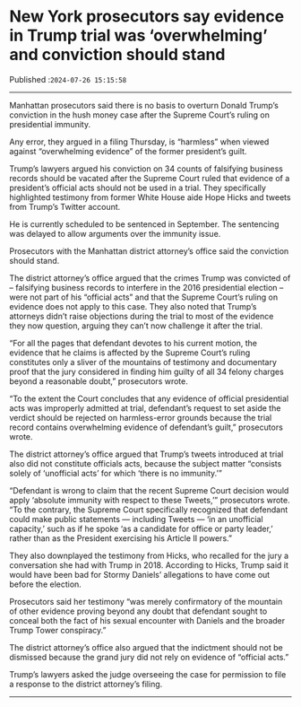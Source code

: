 # New York prosecutors say evidence in Trump trial was ‘overwhelming’ and conviction should stand

Published :`2024-07-26 15:15:58`

---

Manhattan prosecutors said there is no basis to overturn Donald Trump’s conviction in the hush money case after the Supreme Court’s ruling on presidential immunity.

Any error, they argued in a filing Thursday, is “harmless” when viewed against “overwhelming evidence” of the former president’s guilt.

Trump’s lawyers argued his conviction on 34 counts of falsifying business records should be vacated after the Supreme Court ruled that evidence of a president’s official acts should not be used in a trial. They specifically highlighted testimony from former White House aide Hope Hicks and tweets from Trump’s Twitter account.

He is currently scheduled to be sentenced in September. The sentencing was delayed to allow arguments over the immunity issue.

Prosecutors with the Manhattan district attorney’s office said the conviction should stand.

The district attorney’s office argued that the crimes Trump was convicted of – falsifying business records to interfere in the 2016 presidential election – were not part of his “official acts” and that the Supreme Court’s ruling on evidence does not apply to this case. They also noted that Trump’s attorneys didn’t raise objections during the trial to most of the evidence they now question, arguing they can’t now challenge it after the trial.

“For all the pages that defendant devotes to his current motion, the evidence that he claims is affected by the Supreme Court’s ruling constitutes only a sliver of the mountains of testimony and documentary proof that the jury considered in finding him guilty of all 34 felony charges beyond a reasonable doubt,” prosecutors wrote.

“To the extent the Court concludes that any evidence of official presidential acts was improperly admitted at trial, defendant’s request to set aside the verdict should be rejected on harmless-error grounds because the trial record contains overwhelming evidence of defendant’s guilt,” prosecutors wrote.

The district attorney’s office argued that Trump’s tweets introduced at trial also did not constitute officials acts, because the subject matter “consists solely of ‘unofficial acts’ for which ‘there is no immunity.’”

“Defendant is wrong to claim that the recent Supreme Court decision would apply ‘absolute immunity with respect to these Tweets,’” prosecutors wrote. “To the contrary, the Supreme Court specifically recognized that defendant could make public statements — including Tweets — ‘in an unofficial capacity,’ such as if he spoke ‘as a candidate for office or party leader,’ rather than as the President exercising his Article II powers.”

They also downplayed the testimony from Hicks, who recalled for the jury a conversation she had with Trump in 2018. According to Hicks, Trump said it would have been bad for Stormy Daniels’ allegations to have come out before the election.

Prosecutors said her testimony “was merely confirmatory of the mountain of other evidence proving beyond any doubt that defendant sought to conceal both the fact of his sexual encounter with Daniels and the broader Trump Tower conspiracy.”

The district attorney’s office also argued that the indictment should not be dismissed because the grand jury did not rely on evidence of “official acts.”

Trump’s lawyers asked the judge overseeing the case for permission to file a response to the district attorney’s filing.

---

